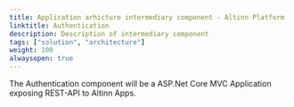 ```yaml
---
title: Application arhicture intermediary component - Altinn Platform
linktitle: Authentication
description: Description of intermediary component
tags: ["solution", "architecture"]
weight: 100
alwaysopen: true
---
```


The Authentication component will be a ASP.Net Core MVC Application exposing REST-API to Altinn Apps.